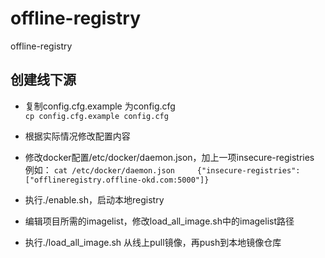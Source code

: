 # offline-registry
offline-registry

##  创建线下源   

- 复制config.cfg.example 为config.cfg   
`cp config.cfg.example config.cfg`
- 根据实际情况修改配置内容

- 修改docker配置/etc/docker/daemon.json，加上一项insecure-registries
例如：
`cat /etc/docker/daemon.json    
{"insecure-registries":["offlineregistry.offline-okd.com:5000"]}`

- 执行./enable.sh，启动本地registry  
- 编辑项目所需的imagelist，修改load_all_image.sh中的imagelist路径
- 执行./load_all_image.sh 从线上pull镜像，再push到本地镜像仓库
